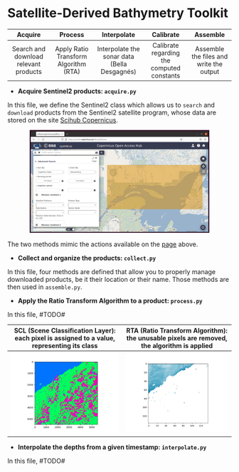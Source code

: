 Satellite-Derived Bathymetry Toolkit
====================================


| **Acquire** | **Process** | **Interpolate** | **Calibrate**  | **Assemble** |
|:-:|:-:|:-:|:-:|:-:|
| Search and download relevant products | Apply Ratio Transform Algorithm (RTA) | Interpolate the sonar data (Bella Desgagnés) | Calibrate regarding the computed constants | Assemble the files and write the output |


- **Acquire Sentinel2 products: ```acquire.py```**

In this file, we define the Sentinel2 class which allows us to ```search``` and ```download``` products from the Sentinel2 satellite program, whose data are stored on the site [Scihub Copernicus](https://scihub.copernicus.eu/).

<p align="center">
  <img src="https://github.com/SamuelDubos/SatelliteBathymetry/blob/main/screenshots/acquire.png" title="Scihub Copernicus OpenHub" style="width:80%">
<p/>

The two methods mimic the actions available on the [page](https://scihub.copernicus.eu/dhus/#/home) above.



- **Collect and organize the products: ```collect.py```**
  
In this file, four methods are defined that allow you to properly manage downloaded products, be it their location or their name. Those methods are then used in ```assemble.py```.

- **Apply the Ratio Transform Algorithm to a product: ```process.py```**

In this file, #TODO#
 
| **SCL (Scene Classification Layer)**: each pixel is assigned to a value, representing its class | **RTA (Ratio Transform Algorithm)**:  the unusable pixels are removed, the algorithm is applied |
|:---:|:---:|
![](https://github.com/SamuelDubos/SatelliteBathymetry/blob/main/screenshots/scl.png) | ![](https://github.com/SamuelDubos/SatelliteBathymetry/blob/main/screenshots/rta.png)
  
- **Interpolate the depths from a given timestamp: ```interpolate.py```**

In this file, #TODO#
  
